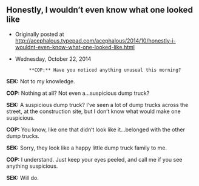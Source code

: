 ## Honestly, I wouldn’t even know what one looked like

 * Originally posted at http://acephalous.typepad.com/acephalous/2014/10/honestly-i-wouldnt-even-know-what-one-looked-like.html
 * Wednesday, October 22, 2014



			**COP:** Have you noticed anything unusual this morning?

**SEK:** Not to my knowledge.

**COP:** Nothing at all? Not even a…suspicious dump truck?

**SEK:** A suspicious dump truck? I’ve seen a lot of dump trucks across the street, at the construction site, but I don’t know what would make one suspicious.

**COP:** You know, like one that didn’t look like it…belonged with the other dump trucks.

**SEK:** Sorry, they look like a happy little dump truck family to me.

**COP:** I understand. Just keep your eyes peeled, and call me if you see anything suspicious.

**SEK:** Will do.

		
